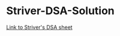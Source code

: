 # Striver-DSA-Solution

[Link to Striver's DSA sheet](https://takeuforward.org/interviews/strivers-sde-sheet-top-coding-interview-problems)
